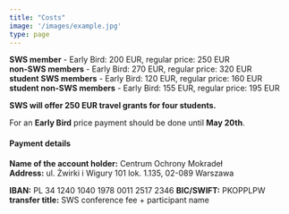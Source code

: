 ```yaml
---
title: "Costs"
image: '/images/example.jpg'
type: page
---
```

**SWS member** - Early Bird: 200 EUR, regular price: 250 EUR\
**non-SWS members** - Early Bird: 270 EUR, regular price: 320 EUR\
**student SWS members** - Early Bird: 120 EUR, regular price: 160 EUR\
**student non-SWS members** - Early Bird: 155 EUR, regular price: 195 EUR

**SWS will offer 250 EUR travel grants for four students.**

For an **Early Bird** price payment should be done until **May 20th**.

#### Payment details
**Name of the account holder:** Centrum Ochrony Mokradeł\
**Address:** ul. Żwirki i Wigury 101 lok. 1.135, 02-089 Warszawa

**IBAN:** PL 34 1240 1040 1978 0011 2517 2346
**BIC/SWIFT:** PKOPPLPW
**transfer title:** SWS conference fee + participant name
